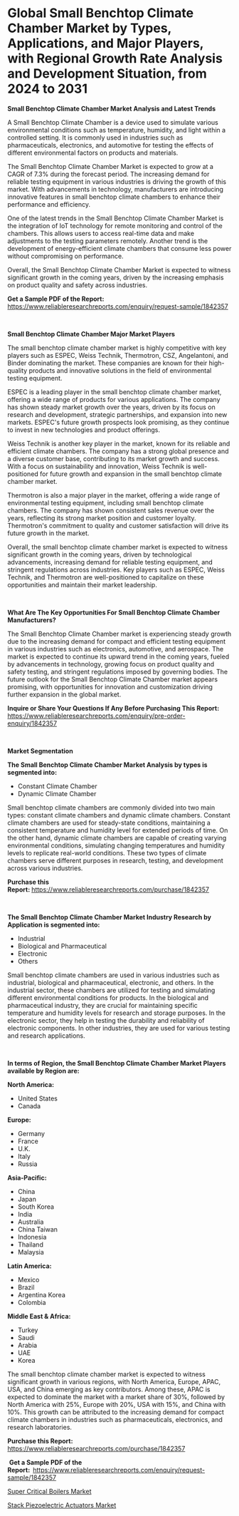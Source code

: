 <p><h1>Global Small Benchtop Climate Chamber Market by Types, Applications, and Major Players, with Regional Growth Rate Analysis and Development Situation, from 2024 to 2031</h1></p><p><strong>Small Benchtop Climate Chamber Market Analysis and Latest Trends</strong></p>
<p><p>A Small Benchtop Climate Chamber is a device used to simulate various environmental conditions such as temperature, humidity, and light within a controlled setting. It is commonly used in industries such as pharmaceuticals, electronics, and automotive for testing the effects of different environmental factors on products and materials.</p><p>The Small Benchtop Climate Chamber Market is expected to grow at a CAGR of 7.3% during the forecast period. The increasing demand for reliable testing equipment in various industries is driving the growth of this market. With advancements in technology, manufacturers are introducing innovative features in small benchtop climate chambers to enhance their performance and efficiency.</p><p>One of the latest trends in the Small Benchtop Climate Chamber Market is the integration of IoT technology for remote monitoring and control of the chambers. This allows users to access real-time data and make adjustments to the testing parameters remotely. Another trend is the development of energy-efficient climate chambers that consume less power without compromising on performance.</p><p>Overall, the Small Benchtop Climate Chamber Market is expected to witness significant growth in the coming years, driven by the increasing emphasis on product quality and safety across industries.</p></p>
<p><strong>Get a Sample PDF of the Report:&nbsp;</strong> <a href="https://www.reliableresearchreports.com/enquiry/request-sample/1842357">https://www.reliableresearchreports.com/enquiry/request-sample/1842357</a></p>
<p>&nbsp;</p>
<p><strong>Small Benchtop Climate Chamber Major Market Players</strong></p>
<p><p>The small benchtop climate chamber market is highly competitive with key players such as ESPEC, Weiss Technik, Thermotron, CSZ, Angelantoni, and Binder dominating the market. These companies are known for their high-quality products and innovative solutions in the field of environmental testing equipment.</p><p>ESPEC is a leading player in the small benchtop climate chamber market, offering a wide range of products for various applications. The company has shown steady market growth over the years, driven by its focus on research and development, strategic partnerships, and expansion into new markets. ESPEC's future growth prospects look promising, as they continue to invest in new technologies and product offerings.</p><p>Weiss Technik is another key player in the market, known for its reliable and efficient climate chambers. The company has a strong global presence and a diverse customer base, contributing to its market growth and success. With a focus on sustainability and innovation, Weiss Technik is well-positioned for future growth and expansion in the small benchtop climate chamber market.</p><p>Thermotron is also a major player in the market, offering a wide range of environmental testing equipment, including small benchtop climate chambers. The company has shown consistent sales revenue over the years, reflecting its strong market position and customer loyalty. Thermotron's commitment to quality and customer satisfaction will drive its future growth in the market.</p><p>Overall, the small benchtop climate chamber market is expected to witness significant growth in the coming years, driven by technological advancements, increasing demand for reliable testing equipment, and stringent regulations across industries. Key players such as ESPEC, Weiss Technik, and Thermotron are well-positioned to capitalize on these opportunities and maintain their market leadership.</p></p>
<p>&nbsp;</p>
<p><strong>What Are The Key Opportunities For Small Benchtop Climate Chamber Manufacturers?</strong></p>
<p><p>The Small Benchtop Climate Chamber market is experiencing steady growth due to the increasing demand for compact and efficient testing equipment in various industries such as electronics, automotive, and aerospace. The market is expected to continue its upward trend in the coming years, fueled by advancements in technology, growing focus on product quality and safety testing, and stringent regulations imposed by governing bodies. The future outlook for the Small Benchtop Climate Chamber market appears promising, with opportunities for innovation and customization driving further expansion in the global market.</p></p>
<p><strong>Inquire or Share Your Questions If Any Before Purchasing This Report:</strong> <a href="https://www.reliableresearchreports.com/enquiry/pre-order-enquiry/1842357">https://www.reliableresearchreports.com/enquiry/pre-order-enquiry/1842357</a></p>
<p>&nbsp;</p>
<p><strong>Market Segmentation</strong></p>
<p><strong>The Small Benchtop Climate Chamber Market Analysis by types is segmented into:</strong></p>
<p><ul><li>Constant Climate Chamber</li><li>Dynamic Climate Chamber</li></ul></p>
<p><p>Small benchtop climate chambers are commonly divided into two main types: constant climate chambers and dynamic climate chambers. Constant climate chambers are used for steady-state conditions, maintaining a consistent temperature and humidity level for extended periods of time. On the other hand, dynamic climate chambers are capable of creating varying environmental conditions, simulating changing temperatures and humidity levels to replicate real-world conditions. These two types of climate chambers serve different purposes in research, testing, and development across various industries.</p></p>
<p><strong>Purchase this Report:&nbsp;</strong><a href="https://www.reliableresearchreports.com/purchase/1842357">https://www.reliableresearchreports.com/purchase/1842357</a></p>
<p>&nbsp;</p>
<p><strong>The Small Benchtop Climate Chamber Market Industry Research by Application is segmented into:</strong></p>
<p><ul><li>Industrial</li><li>Biological and Pharmaceutical</li><li>Electronic</li><li>Others</li></ul></p>
<p><p>Small benchtop climate chambers are used in various industries such as industrial, biological and pharmaceutical, electronic, and others. In the industrial sector, these chambers are utilized for testing and simulating different environmental conditions for products. In the biological and pharmaceutical industry, they are crucial for maintaining specific temperature and humidity levels for research and storage purposes. In the electronic sector, they help in testing the durability and reliability of electronic components. In other industries, they are used for various testing and research applications.</p></p>
<p>&nbsp;</p>
<p><strong>In terms of Region, the Small Benchtop Climate Chamber Market Players available by Region are:</strong></p>
<p>
    <p> <strong> North America: </strong>
        <ul>
            <li>United States</li>
            <li>Canada</li>
        </ul>
        </p> 
    <p> <strong> Europe: </strong>
        <ul>
            <li>Germany</li>
            <li>France</li>
            <li>U.K.</li>
            <li>Italy</li>
            <li>Russia</li>
        </ul>
        </p> 
    <p> <strong> Asia-Pacific: </strong>
        <ul>
            <li>China</li>
            <li>Japan</li>
            <li>South Korea</li>
            <li>India</li>
            <li>Australia</li>
            <li>China Taiwan</li>
            <li>Indonesia</li>
            <li>Thailand</li>
            <li>Malaysia</li>
        </ul>
        </p> 
    <p> <strong> Latin America: </strong>
        <ul>
            <li>Mexico</li>
            <li>Brazil</li>
            <li>Argentina Korea</li>
            <li>Colombia</li>
        </ul>
        </p> 
    <p> <strong> Middle East & Africa: </strong>
        <ul>
            <li>Turkey</li>
            <li>Saudi</li>
            <li>Arabia</li>
            <li>UAE</li>
            <li>Korea</li>
        </ul>
    </p>
    </p>
<p><p>The small benchtop climate chamber market is expected to witness significant growth in various regions, with North America, Europe, APAC, USA, and China emerging as key contributors. Among these, APAC is expected to dominate the market with a market share of 30%, followed by North America with 25%, Europe with 20%, USA with 15%, and China with 10%. This growth can be attributed to the increasing demand for compact climate chambers in industries such as pharmaceuticals, electronics, and research laboratories.</p></p>
<p><strong>Purchase this Report: </strong><a href="https://www.reliableresearchreports.com/purchase/1842357">https://www.reliableresearchreports.com/purchase/1842357</a></p>
<p>&nbsp;<strong>Get a Sample PDF of the Report:&nbsp;&nbsp;</strong><a href="https://www.reliableresearchreports.com/enquiry/request-sample/1842357">https://www.reliableresearchreports.com/enquiry/request-sample/1842357</a></p>
<p><strong></strong></p>
<p><p><a href="https://issuu.com/reportprime-2/docs/super-critical-boilers-market-size-2030.pptx">Super Critical Boilers Market</a></p><p><a href="https://issuu.com/reportprime-2/docs/stack-piezoelectric-actuators-market-size-2030.ppt">Stack Piezoelectric Actuators Market</a></p></p>